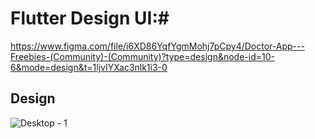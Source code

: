 # Flutter Design UI:#
https://www.figma.com/file/i6XD86YqfYgmMohj7pCpy4/Doctor-App---Freebies-(Community)-(Community)?type=design&node-id=10-6&mode=design&t=1ljvIYXac3nlk1i3-0

## Design

![Desktop - 1](https://github.com/laragrace30/doctor_app/assets/76945272/6c7da7ec-e98a-460f-9328-c849d31dd821)
